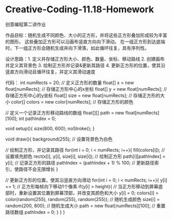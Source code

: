 # Creative-Coding-11.18-Homework
创意编程第二讲作业

作品目标：随机生成不同颜色、大小的正方形，并将这些正方形叠加形成较为丰富的图形。
         这些叠加正方形可以沿画布竖直方向向下滑动。
         在一组正方形到达底端时，下一组正方形会随机生成并向下滑落，如此循环往复，具有序列性。

设计思路：1. 定义并存储正方形大小、颜色、数量、坐标、移动路线
         2. 创建画布并定义其背景色
         3. 绘制正方形并记录&更新其路径
         4. 更新正方形的位置，使其沿竖直方向滑动且循环往复，并定义其滑动速度

代码：
int numRects = 20; // 定义正方形的数量
float[] x = new float[numRects]; // 存储正方形中心的x坐标
float[] y = new float[numRects]; // 存储正方形中心的y坐标
float[] size = new float[numRects]; // 存储正方形的大小
color[] colors = new color[numRects]; // 存储正方形的颜色

// 定义一个记录正方形移动路线的数组
float[][] path = new float[numRects][100];
int pathIndex = 0;

void setup(){
  size(800, 600);
  noStroke();
}

void draw(){
  background(255); // 设置背景色为白色

  // 绘制正方形，并记录其路径
  for(int i = 0; i < numRects; i++){
    fill(colors[i]); // 设置填充颜色
    rect(x[i], y[i], size[i], size[i]); // 绘制正方形
    path[i][pathIndex] = y[i]; // 记录正方形的路径
    pathIndex = (pathIndex + 1) % 100; // 更新路径索引，使路径不会无限增长
  }

  // 更新正方形的位置，使其沿竖直方向滑动
  for(int i = 0; i < numRects; i++){
    y[i] += 1; // 正方形每帧向下移动1个像素
    if(y[i] > height){ // 当正方形移动到屏幕底部时，重新设置其位置到屏幕顶部，并改变其颜色和大小
      y[i] = 0;
      colors[i] = color(random(255), random(255), random(255)); // 随机生成颜色
      size[i] = random(200, 800); // 随机生成大小
      path = new float[numRects][100]; // 重置路径数组
      pathIndex = 0;
    }
  }
}

